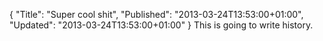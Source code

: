{
  "Title": "Super cool shit",
  "Published": "2013-03-24T13:53:00+01:00",
  "Updated": "2013-03-24T13:53:00+01:00"
}
This is going to write history.
